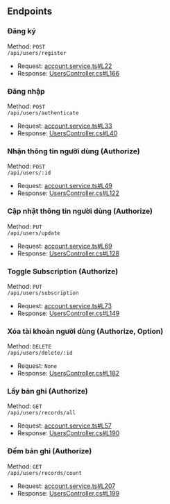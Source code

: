 ## Endpoints
### Đăng ký
Method: ```POST```  
```/api/users/register```  
- Request: [account.service.ts#L22](https://github.com/lesongvi/ViMinerShop/blob/main/ViMinerShopApp/src/app/services/account.service.ts#L22)
- Response: [UsersController.cs#L166](https://github.com/lesongvi/ViMinerShop/blob/main/ViMinerShopAPI/ViMinerShopAPI/Controllers/UsersController.cs#L166)
### Đăng nhập
Method: ```POST```  
```/api/users/authenticate```  
- Request: [account.service.ts#L33](https://github.com/lesongvi/ViMinerShop/blob/main/ViMinerShopApp/src/app/services/account.service.ts#L33)
- Response: [UsersController.cs#L40](https://github.com/lesongvi/ViMinerShop/blob/main/ViMinerShopAPI/ViMinerShopAPI/Controllers/UsersController.cs#L40)
### Nhận thông tin người dùng (Authorize)
Method: ```POST```  
```/api/users/:id```  
- Request: [account.service.ts#L49](https://github.com/lesongvi/ViMinerShop/blob/main/ViMinerShopApp/src/app/services/account.service.ts#L49)
- Response: [UsersController.cs#L122](https://github.com/lesongvi/ViMinerShop/blob/main/ViMinerShopAPI/ViMinerShopAPI/Controllers/UsersController.cs#L122)
### Cập nhật thông tin người dùng (Authorize)
Method: ```PUT```  
```/api/users/update```  
- Request: [account.service.ts#L69](https://github.com/lesongvi/ViMinerShop/blob/main/ViMinerShopApp/src/app/services/account.service.ts#L69)
- Response: [UsersController.cs#L128](https://github.com/lesongvi/ViMinerShop/blob/main/ViMinerShopAPI/ViMinerShopAPI/Controllers/UsersController.cs#L128)
### Toggle Subscription (Authorize)
Method: ```PUT```  
```/api/users/subscription```  
- Request: [account.service.ts#L73](https://github.com/lesongvi/ViMinerShop/blob/main/ViMinerShopApp/src/app/services/account.service.ts#L73)
- Response: [UsersController.cs#L149](https://github.com/lesongvi/ViMinerShop/blob/main/ViMinerShopAPI/ViMinerShopAPI/Controllers/UsersController.cs#L149)
### Xóa tài khoản người dùng (Authorize, Option)
Method: ```DELETE```  
```/api/users/delete/:id```  
- Request: ```None```
- Response: [UsersController.cs#L182](https://github.com/lesongvi/ViMinerShop/blob/main/ViMinerShopAPI/ViMinerShopAPI/Controllers/UsersController.cs#L182)
### Lấy bản ghi (Authorize)
Method: ```GET```  
```/api/users/records/all```  
- Request: [account.service.ts#L57](https://github.com/lesongvi/ViMinerShop/blob/main/ViMinerShopApp/src/app/services/account.service.ts#L57)
- Response: [UsersController.cs#L190](https://github.com/lesongvi/ViMinerShop/blob/main/ViMinerShopAPI/ViMinerShopAPI/Controllers/UsersController.cs#L190)
### Đếm bản ghi (Authorize)
Method: ```GET```  
```/api/users/records/count```  
- Request: [account.service.ts#L207](https://github.com/lesongvi/ViMinerShop/blob/main/ViMinerShopApp/src/app/services/account.service.ts#L207)
- Response: [UsersController.cs#L199](https://github.com/lesongvi/ViMinerShop/blob/main/ViMinerShopAPI/ViMinerShopAPI/Controllers/UsersController.cs#L199)

